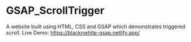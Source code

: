 # GSAP_ScrollTrigger
A website built using HTML, CSS and GSAP which demonstrates triggered scroll.
Live Demo: https://blacknwhite-gsap.netlify.app/

